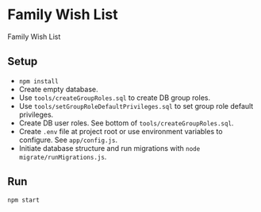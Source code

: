 # Family Wish List

Family Wish List


## Setup

- `npm install`
- Create empty database.
- Use `tools/createGroupRoles.sql` to create DB group roles.
- Use `tools/setGroupRoleDefaultPrivileges.sql` to set group role default privileges.
- Create DB user roles. See bottom of `tools/createGroupRoles.sql`.
- Create `.env` file at project root or use environment variables to configure. See `app/config.js`.
- Initiate database structure and run migrations with `node migrate/runMigrations.js`.


## Run

`npm start`